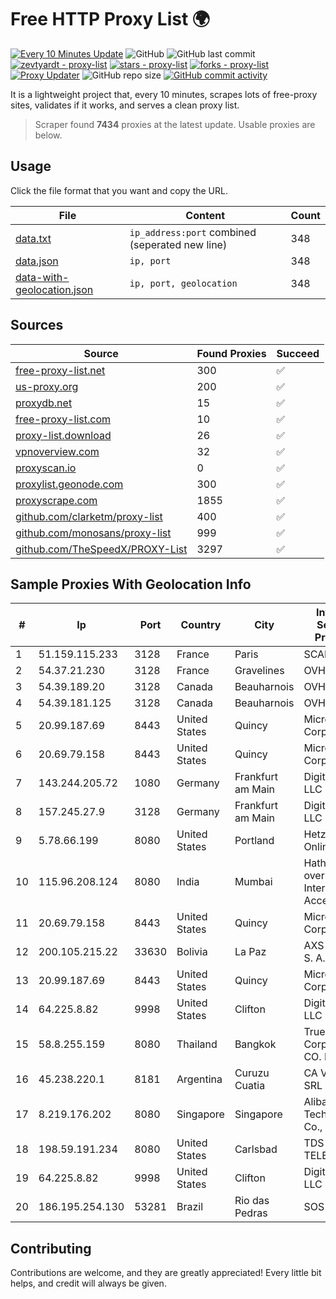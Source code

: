 
# Free HTTP Proxy List 🌍

[![Every 10 Minutes Update](https://github.com/mertguvencli/http-proxy-list/actions/workflows/main.yml/badge.svg?branch=main)](https://github.com/mertguvencli/http-proxy-list/actions/workflows/main.yml)
![GitHub](https://img.shields.io/github/license/mertguvencli/http-proxy-list)
![GitHub last commit](https://img.shields.io/github/last-commit/mertguvencli/http-proxy-list)
[![zevtyardt - proxy-list](https://img.shields.io/static/v1?label=zevtyardt&message=proxy-list&color=blue&logo=github)](https://github.com/zevtyardt/proxy-list "Go to GitHub repo")
[![stars - proxy-list](https://img.shields.io/github/stars/zevtyardt/proxy-list?style=social)](https://github.com/zevtyardt/proxy-list)
[![forks - proxy-list](https://img.shields.io/github/forks/zevtyardt/proxy-list?style=social)](https://github.com/zevtyardt/proxy-list)
[![Proxy Updater](https://github.com/zevtyardt/proxy-list/workflows/Proxy%20Updater/badge.svg)](https://github.com/zevtyardt/proxy-list/actions?query=workflow:"Proxy+Updater")
![GitHub repo size](https://img.shields.io/github/repo-size/zevtyardt/proxy-list)
[![GitHub commit activity](https://img.shields.io/github/commit-activity/m/zevtyardt/proxy-list?logo=commits)](https://github.com/zevtyardt/proxy-list/commits/main)

It is a lightweight project that, every 10 minutes, scrapes lots of free-proxy sites, validates if it works, and serves a clean proxy list.

> Scraper found **7434** proxies at the latest update. Usable proxies are below.

## Usage

Click the file format that you want and copy the URL.

|File|Content|Count|
|----|-------|-----|
|[data.txt](https://raw.githubusercontent.com/mertguvencli/http-proxy-list/main/proxy-list/data.txt)|`ip_address:port` combined (seperated new line)|348|
|[data.json](https://raw.githubusercontent.com/mertguvencli/http-proxy-list/main/proxy-list/data.json)|`ip, port`|348|
|[data-with-geolocation.json](https://raw.githubusercontent.com/mertguvencli/http-proxy-list/main/proxy-list/data-with-geolocation.json)|`ip, port, geolocation`|348|

## Sources

|Source|Found Proxies|Succeed|
|------|-------------|-------|
|[free-proxy-list.net](https://free-proxy-list.net)|300|✅|
|[us-proxy.org](https://www.us-proxy.org)|200|✅|
|[proxydb.net](http://proxydb.net)|15|✅|
|[free-proxy-list.com](https://free-proxy-list.com/?page=&port=&type%5B%5D=http&type%5B%5D=https&up_time=0&search=Search)|10|✅|
|[proxy-list.download](https://www.proxy-list.download/HTTP)|26|✅|
|[vpnoverview.com](https://vpnoverview.com/privacy/anonymous-browsing/free-proxy-servers)|32|✅|
|[proxyscan.io](https://www.proxyscan.io)|0|✅|
|[proxylist.geonode.com](https://proxylist.geonode.com/api/proxy-list?limit=300&page=1&sort_by=lastChecked&sort_type=desc&protocols=http,https)|300|✅|
|[proxyscrape.com](https://api.proxyscrape.com/v2/?request=displayproxies&protocol=http&timeout=10000&country=all&ssl=all&anonymity=all)|1855|✅|
|[github.com/clarketm/proxy-list](https://raw.githubusercontent.com/clarketm/proxy-list/master/proxy-list-raw.txt)|400|✅|
|[github.com/monosans/proxy-list](https://raw.githubusercontent.com/monosans/proxy-list/main/proxies/http.txt)|999|✅|
|[github.com/TheSpeedX/PROXY-List](https://raw.githubusercontent.com/TheSpeedX/PROXY-List/master/http.txt)|3297|✅|


## Sample Proxies With Geolocation Info

|#|Ip|Port|Country|City|Internet Service Provider|
|-|--|----|-------|----|-------------------------|
|1|51.159.115.233|3128|France|Paris|SCALEWAY|
|2|54.37.21.230|3128|France|Gravelines|OVH SAS|
|3|54.39.189.20|3128|Canada|Beauharnois|OVH SAS|
|4|54.39.181.125|3128|Canada|Beauharnois|OVH SAS|
|5|20.99.187.69|8443|United States|Quincy|Microsoft Corporation|
|6|20.69.79.158|8443|United States|Quincy|Microsoft Corporation|
|7|143.244.205.72|1080|Germany|Frankfurt am Main|DigitalOcean, LLC|
|8|157.245.27.9|3128|Germany|Frankfurt am Main|DigitalOcean, LLC|
|9|5.78.66.199|8080|United States|Portland|Hetzner Online GmbH|
|10|115.96.208.124|8080|India|Mumbai|Hathway IP over Cable Internet Access|
|11|20.69.79.158|8443|United States|Quincy|Microsoft Corporation|
|12|200.105.215.22|33630|Bolivia|La Paz|AXS Bolivia S. A.|
|13|20.99.187.69|8443|United States|Quincy|Microsoft Corporation|
|14|64.225.8.82|9998|United States|Clifton|DigitalOcean, LLC|
|15|58.8.255.159|8080|Thailand|Bangkok|True Internet Corporation CO. Ltd.|
|16|45.238.220.1|8181|Argentina|Curuzu Cuatia|CA VI CU SRL|
|17|8.219.176.202|8080|Singapore|Singapore|Alibaba (US) Technology Co., Ltd.|
|18|198.59.191.234|8080|United States|Carlsbad|TDS TELECOM|
|19|64.225.8.82|9998|United States|Clifton|DigitalOcean, LLC|
|20|186.195.254.130|53281|Brazil|Rio das Pedras|SOS Internet|



## Contributing

Contributions are welcome, and they are greatly appreciated! Every
little bit helps, and credit will always be given.

